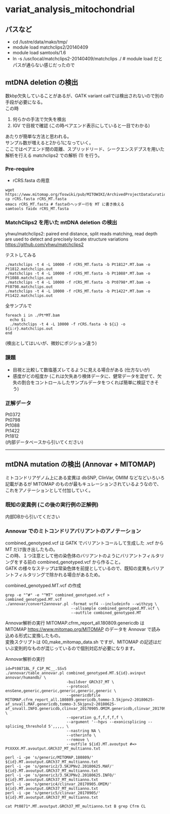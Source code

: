 # variat_analysis_mitochondrial

##  パスなど
- cd /lustre/data/mako/tmp/
- module load matchclips2/20140409
- module load samtools/1.6
- ln -s /usr/local/matchclips2-20140409/matchclips ./ # module load だとパスが通らない感じだったので


## mtDNA deletion の検出
数kbp欠失していることがあるが、GATK variant callでは検出されないので別の手段が必要になる。  
この時  
1. 何らかの手法で欠失を検出
2. IGV で目視で確認 (この時ペアエンド表示にしていると一目でわかる)

あたりが簡単な方法と思われる。  
サンプル数が増えると2から1になっていく。  
ここではペアエンド間の距離、スプリッドリード、シークエンスデプスを用いた解析を行える matchclips2 での解析 (1) を行う。  

### Pre-require
- rCRS.fasta の用意  
```
wget https://www.mitomap.org/foswiki/pub/MITOWIKI/ArchivedProjectDataCuration/rCRS.fasta
cp rCRS.fasta rCRS_MT.fasta
emacs rCRS_MT.fasta # fastaのヘッダー行を MT に書き換える
samtools faidx rCRS_MT.fasta
```

### MatchClips2 を用いた mtDNA deletion の検出
yhwu/matchclips2: paired end distance, split reads matching, read depth are used to detect and precisely locate structure variations https://github.com/yhwu/matchclips2  

テストしてみる  
```
./matchclips -t 4 -L 10000 -f rCRS_MT.fasta -b Pt1812*.MT.bam -o Pt1812.matchclips.out
./matchclips -t 4 -L 10000 -f rCRS_MT.fasta -b Pt1088*.MT.bam -o Pt1088.matchclips.out
./matchclips -t 4 -L 10000 -f rCRS_MT.fasta -b Pt0798*.MT.bam -o Pt0798.matchclips.out
./matchclips -t 4 -L 10000 -f rCRS_MT.fasta -b Pt1422*.MT.bam -o Pt1422.matchclips.out
```

全サンプルで  
```
foreach i in ./Pt*MT.bam
  echo $i
  ./matchclips -t 4 -L 10000 -f rCRS.fasta -b ${i} -o ${i:r}.matchclips.out
end
```
(検出としてはいいが、微妙にポジション違う)

### 課題
- 目視と比較して数塩基ズレてるように見える場合がある (仕方ないが)
- 感度がどの程度か (これは欠失あり検体データに、健常データを混ぜて、欠失の割合をコントロールしたサンプルデータをつくれば簡単に検証できそう)


### 正解データ
Pt0372  
Pt0798  
Pt1088  
Pt1422  
Pt1812  
(内部データベースから引いてください)


----

## mtDNA mutation の検出 (Annovar + MITOMAP)
ミトコンドリアゲノム上にある変異は dbSNP, ClinVar, OMIM などなどいろいろ記載があるが MITOMAP のものが最もキュレーションされているようなので、これをアノテーションとして付加していく。  

### 既知の変異例 (この後の実行例の正解例)
内部DBから引いてください

### Annovar でのミトコンドリアバリアントのアノテーション
combined_genotyped.vcf は GATK でバリアントコールして生成した .vcf から MT だけ抜き出したもの。  
この時、１つ注意として他の染色体のバリアントのようにバリアントフィルタリングをする前の combined_genotyped.vcf から作ること。  
GATK の様々なステップは常染色体を前提としているので、既知の変異もバリアントフィルタリングで除かれる場合があるため。  

combined_genotyped.MT.vcf の作成
```
grep -e "^#" -e "^MT" combined_genotyped.vcf > combined_genotyped.MT.vcf
./annovar/convert2annovar.pl -format vcf4 --includeinfo --withzyg \
                             --allsample combined_genotyped.MT.vcf \
                             --outfile combined_genotyped.MT
```

Annovar解析の実行
MITOMAP.cfrm_report_all.180809.genericdb は MITOMAP https://www.mitomap.org/MITOMAP のデータを Annovar で読み込める形式に変換したもの。  
変換スクリプトは 00_make_mitomap_data.sh ですが、MITOMAP の記述はだいぶ変則的なものが混じっているので個別対応が必要になります。  

Annovar解析の実行
```
id=Pt0871BL_F_C1P_MC__.SSv5
./annovar/table_annovar.pl combined_genotyped.MT.${id}.avinput annovar/humandb/ \
                           -buildver GRCh37_MT \
                           --protocol ensGene,generic,generic,generic,generic,generic \
                           --genericdbfile MITOMAP.cfrm_report_all.180809.genericdb,tommo-3.5kjpnv2-20180625-af_snvall.MAF.genericdb,tommo-3.5kjpnv2-20180625-af_snvall.INFO.genericdb,clinvar_20170905.OMIM.genericdb,clinvar_20170905.genericdb \
                           --operation g,f,f,f,f,f \
                           --argument '--hgvs --exonicsplicing --splicing_threshold 5',,,,, \
                           --nastring NA \
                           --otherinfo \
                           --remove \
                           --outfile ${id}.MT.avoutput #=> PtXXXX.MT.avoutput.GRCh37_MT_multianno.txt

perl -i -pe 's/generic/MITOMAP.180809/'           ${id}.MT.avoutput.GRCh37_MT_multianno.txt
perl -i -pe 's/generic2/3.5KJPNv2.20180625.MAF/'  ${id}.MT.avoutput.GRCh37_MT_multianno.txt
perl -i -pe 's/generic3/3.5KJPNv2.20180625.INFO/' ${id}.MT.avoutput.GRCh37_MT_multianno.txt
perl -i -pe 's/generic4/clinvar_20170905.OMIM/'   ${id}.MT.avoutput.GRCh37_MT_multianno.txt
perl -i -pe 's/generic5/clinvar_20170905/'        ${id}.MT.avoutput.GRCh37_MT_multianno.txt

cat Pt0871*.MT.avoutput.GRCh37_MT_multianno.txt B grep Cfrm CL
```
